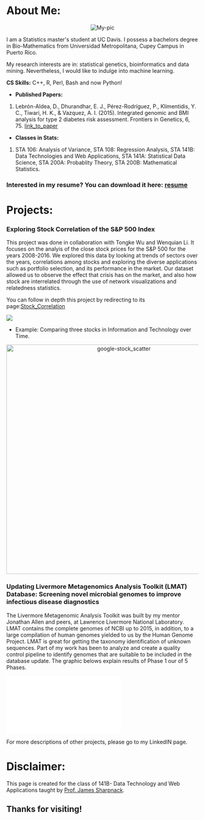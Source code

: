
# About Me: 

<p align="center">
  <img src="https://www.gemfellowship.org/wp-content/uploads/2016/07/Lebron-Dayanara.jpg" alt="My-pic"/>
</p>

I am a Statistics master's student at UC Davis. I possess a bachelors degree in Bio-Mathematics from Universidad Metropolitana, Cupey Campus in Puerto Rico.

My research interests are in: statistical genetics, bioinformatics and data mining. Nevertheless, I would like to indulge into machine learning.

**CS Skills:** C++, R, Perl, Bash and now Python! 

- **Published Papers:**
1. Lebrón-Aldea, D., Dhurandhar, E. J., Pérez-Rodríguez, P., Klimentidis, Y. C., Tiwari, H. K., & Vazquez, A. I. (2015). Integrated genomic and BMI analysis for type 2 diabetes risk assessment. Frontiers in Genetics, 6, 75. [link_to_paper]( http://doi.org/10.3389/fgene.2015.00075)


- **Classes in Stats:**
1. STA 106: Analysis of Variance, STA 108: Regression Analysis, STA 141B: Data Technologies and Web Applications, STA 141A: Statistical Data Science, STA 200A: Probablity Theory, STA 200B: Mathematical Statistics. 

### Interested in my resume? You can download it here: [resume](dlebron12.github.io/Resume_2016.pdf)

# Projects:
### **Exploring Stock Correlation of the S&P 500 Index** 
This project was done in collaboration with Tongke Wu and Wenquian Li.  It focuses on the analyis of the close stock prices for the S&P 500 for the years 2008-2016. We explored this data by looking at trends of sectors over the years, correlations among stocks and exploring the diverse applications such as portfolio selection, and its performance in the market.  Our dataset allowed us to observe the effect that crisis has on the market, and also how stock are interrelated through the use of network visualizations and relatedness statistics. 

You can follow in depth this project by redirecting to its page:[Stock_Correlation]()

![](dlebron12.github.io/corr_2010_s1.png)

- Example: Comparing three stocks in Information and Technology over Time. 
<div>
    <a href="https://plot.ly/~dayi1292/4/?share_key=Qo6vZYAS97BNerSYNPMJD9" target="_blank" title="google-stock_scatter" style="display: block; text-align: center;"><img src="https://plot.ly/~dayi1292/4.png?share_key=Qo6vZYAS97BNerSYNPMJD9" alt="google-stock_scatter" style="max-width: 100%;width: 600px;"  width="600" onerror="this.onerror=null;this.src='https://plot.ly/404.png';" /></a>
    <script data-plotly="dayi1292:4" sharekey-plotly="Qo6vZYAS97BNerSYNPMJD9" src="https://plot.ly/embed.js" async></script>
</div>


### **Updating Livermore Metagenomics Analysis Toolkit (LMAT) Database: Screening novel microbial genomes to improve infectious disease diagnostics** 

The Livermore Metagenomic Analysis Toolkit was built by my mentor Jonathan Allen and peers, at Lawrence Livermore National Laboratory.  LMAT contains the complete genomes of NCBI up to 2015, in addition, to a large compilation of human genomes yielded to us by the Human Genome Project. LMAT is great for getting the taxonomy identification of unknown sequences. Part of my work has been to analyze and create a quality control pipeline to identify genomes that are suitable to be included in the database update. The graphic belows explain results of Phase 1 our of 5 Phases. 

![](dlebron12.github.io/Poster_Expo2016.jea.pdf) 

For more descriptions of other projects, please go to my LinkedIN page. 

# Disclaimer:
This page is created for the class of 141B- Data Technology and Web Applications taught by [Prof. James Sharpnack](https://jsharpna.github.io). 

## Thanks for visiting! 
